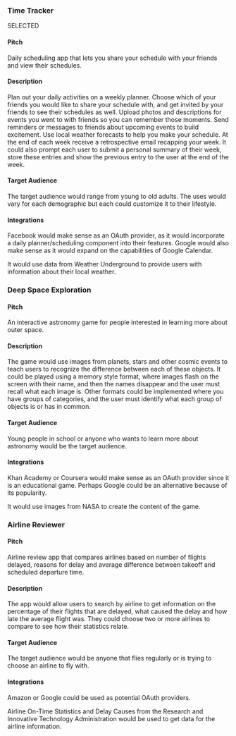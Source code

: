 ### Time Tracker

SELECTED

#### Pitch

Daily scheduling app that lets you share your schedule with your
friends and view their schedules.

#### Description

Plan out your daily activities on a weekly planner. Choose which of your friends
you would like to share your schedule with, and get invited by your friends to
see their schedules as well. Upload photos and descriptions for events you went
to with friends so you can remember those moments. Send reminders or messages to
friends about upcoming events to build excitement. Use local weather forecasts to
help you make your schedule. At the end of each week receive a retrospective 
email recapping your week. It could also prompt each user to submit a personal 
summary of their week, store these entries and show the previous entry to the 
user at the end of the week.


#### Target Audience

The target audience would range from young to old adults. The uses would vary
for each demographic but each could customize it to their lifestyle.

#### Integrations

Facebook would make sense as an OAuth provider, as it would incorporate a daily
planner/scheduling component into their features. Google would also make sense
as it would expand on the capabilities of Google Calendar.

It would use data from Weather Underground to provide users with information 
about their local weather.


### Deep Space Exploration

#### Pitch

An interactive astronomy game for people interested in learning more about outer
space.

#### Description

The game would use images from planets, stars and other cosmic events to teach
users to recognize the difference between each of these objects. It could be
played using a memory style format, where images flash on the screen with their
name, and then the names disappear and the user must recall what each image is.
Other formats could be implemented where you have groups of categories, and the
user must identify what each group of objects is or has in common.

#### Target Audience

Young people in school or anyone who wants to learn more about astronomy would
be the target audience.

#### Integrations

Khan Academy or Coursera would make sense as an OAuth provider since it is an educational
game. Perhaps Google could be an alternative because of its popularity.

It would use images from NASA to create the content of the game.


### Airline Reviewer

#### Pitch

Airline review app that compares airlines based on number of flights delayed,
reasons for delay and average difference between takeoff and scheduled departure
time.

#### Description

The app would allow users to search by airline to get information on the
percentage of their flights that are delayed, what caused the delay and how late
the average flight was. They could choose two or more airlines to compare to see
how their statistics relate.

#### Target Audience

The target audience would be anyone that flies regularly or is trying to choose
an airline to fly with.

#### Integrations

Amazon or Google could be used as potential OAuth providers.

Airline On-Time Statistics and Delay Causes from the Research and Innovative
Technology Administration would be used to get data for the airline information.

